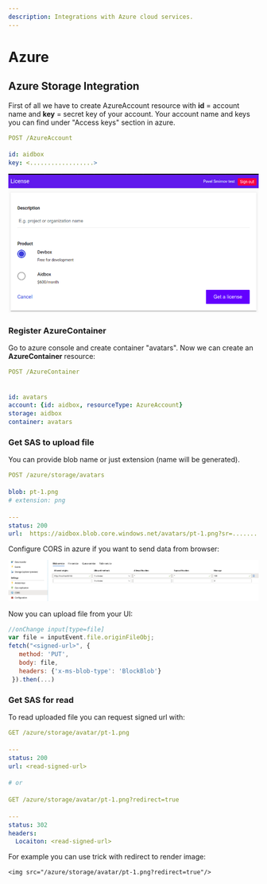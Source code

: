 ```yaml
---
description: Integrations with Azure cloud services.
---
```


# Azure

## Azure Storage Integration

First of all we have to create AzureAccount resource with **id** = account name and **key** = secret key of your account. Your account name and keys you can find under "Access keys" section in azure.

```yaml
POST /AzureAccount

id: aidbox
key: <..................>
```

![](../.gitbook/assets/image%20%286%29.png)

### Register AzureContainer

Go to azure console and create container "avatars". Now we can create an **AzureContainer** resource:

```yaml
POST /AzureContainer


id: avatars
account: {id: aidbox, resourceType: AzureAccount}
storage: aidbox
container: avatars
```

### Get SAS to upload file

You can provide blob name or just extension \(name will be generated\).

```yaml
POST /azure/storage/avatars

blob: pt-1.png
# extension: png

---
status: 200
url:  https://aidbox.blob.core.windows.net/avatars/pt-1.png?sr=............
```

Configure CORS in azure if you want to send data from browser:

![](../.gitbook/assets/image%20%283%29.png)

Now you can upload file from your UI:

```javascript
//onChange input[type=file]
var file = inputEvent.file.originFileObj;
fetch("<signed-url>", { 
   method: 'PUT', 
   body: file, 
   headers: {'x-ms-blob-type': 'BlockBlob'}
 }).then(...)
```

### Get SAS for read

To read uploaded file you can request signed url with:

```yaml
GET /azure/storage/avatar/pt-1.png

---
status: 200
url: <read-signed-url>

# or

GET /azure/storage/avatar/pt-1.png?redirect=true

---
status: 302
headers:
  Locaiton: <read-signed-url>
```

For example you can use trick with redirect to render image:

```markup
<img src="/azure/storage/avatar/pt-1.png?redirect=true"/>
```

